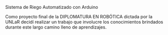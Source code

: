 Sistema de Riego Automatizado con Arduino

Como proyecto final de la DIPLOMATURA EN ROBÓTICA dictada por la UNLaR  decidí realizar un  trabajo que involucre los conocimientos brindados durante este largo camino lleno de aprendizajes.



